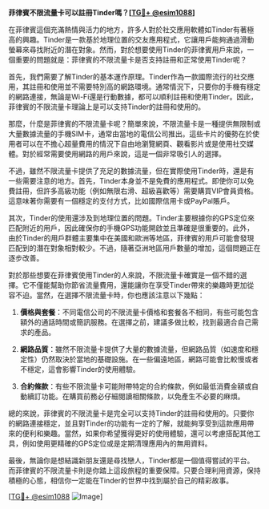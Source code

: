 **菲律賓不限流量卡可以註冊Tinder嗎？[[TG💪+ @esim1088](https://t.me/s/esim1088)]**

在菲律賓這個充滿熱情與活力的地方，許多人對於社交應用軟體如Tinder有著極高的興趣。Tinder是一款基於地理位置的交友應用程式，它讓用戶能夠通過滑動螢幕來尋找附近的潛在對象。然而，對於想要使用Tinder的菲律賓用戶來說，一個重要的問題就是：菲律賓的不限流量卡是否支持註冊和正常使用Tinder呢？

首先，我們需要了解Tinder的基本運作原理。Tinder作為一款國際流行的社交應用，其註冊和使用並不需要特別高的網路環境。通常情況下，只要你的手機有穩定的網路連接，無論是Wi-Fi還是行動數據，都可以順利註冊和使用Tinder。因此，菲律賓的不限流量卡理論上是可以支持Tinder的註冊和使用的。

那麼，什麼是菲律賓的不限流量卡呢？簡單來說，不限流量卡是一種提供無限制或大量數據流量的手機SIM卡，通常由當地的電信公司推出。這些卡片的優勢在於使用者可以在不擔心超量費用的情況下自由地瀏覽網頁、觀看影片或是使用社交媒體。對於經常需要使用網路的用戶來說，這是一個非常吸引人的選擇。

不過，雖然不限流量卡提供了充足的數據流量，但在實際使用Tinder時，還是有一些需要注意的地方。首先，Tinder本身並不是免費的應用程式。即使你可以免費註冊，但許多高級功能（例如無限右滑、超級喜歡等）需要購買VIP會員資格。這意味著你需要有一個穩定的支付方式，比如國際信用卡或PayPal賬戶。

其次，Tinder的使用還涉及到地理位置的問題。Tinder主要根據你的GPS定位來匹配附近的用戶，因此確保你的手機GPS功能開啟並且準確是很重要的。此外，由於Tinder的用戶群體主要集中在美國和歐洲等地區，菲律賓的用戶可能會發現匹配到的潛在對象相對較少。不過，隨著亞洲地區用戶數量的增加，這個問題正在逐步改善。

對於那些想要在菲律賓使用Tinder的人來說，不限流量卡確實是一個不錯的選擇。它不僅能幫助你節省流量費用，還能讓你在享受Tinder帶來的樂趣時更加從容不迫。當然，在選擇不限流量卡時，你也應該注意以下幾點：

1. **價格與套餐**：不同電信公司的不限流量卡價格和套餐各不相同，有些可能包含額外的通話時間或簡訊服務。在選擇之前，建議多做比較，找到最適合自己需求的產品。

2. **網路品質**：雖然不限流量卡提供了大量的數據流量，但網路品質（如速度和穩定性）仍然取決於當地的基礎設施。在一些偏遠地區，網路可能會比較慢或者不穩定，這會影響Tinder的使用體驗。

3. **合約條款**：有些不限流量卡可能附帶特定的合約條款，例如最低消費金額或自動續訂功能。在購買前務必仔細閱讀相關條款，以免產生不必要的麻煩。

總的來說，菲律賓的不限流量卡是完全可以支持Tinder的註冊和使用的。只要你的網路連接穩定，並且對Tinder的功能有一定的了解，就能夠享受到這款應用帶來的便利和樂趣。當然，如果你希望獲得更好的使用體驗，還可以考慮搭配其他工具，例如使用更精確的GPS定位或是定期清理應用內的無用資料。

最後，無論你是想結識新朋友還是尋找戀人，Tinder都是一個值得嘗試的平台。而菲律賓的不限流量卡則是你踏上這段旅程的重要保障。只要合理利用資源，保持積極的心態，相信你一定能在Tinder的世界中找到屬於自己的精彩故事。

[[TG💪+ @esim1088](https://t.me/s/esim1088) ![Image](https://i.postimg.cc/4NQfJmqS/Snipaste-2025-05-13-00-14-12.png)]